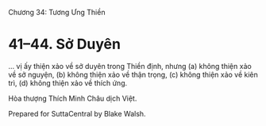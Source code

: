  

Chương 34: Tương Ưng Thiền

# 41–44. Sở Duyên

… vị ấy thiện xảo về sở duyên trong Thiền định, nhưng (a) không thiện xảo về sở nguyện, (b) không thiện xảo về thận trọng, (c) không thiện xảo về kiên trì, (d) không thiện xảo về thích ứng.

Hòa thượng Thích Minh Châu dịch Việt.

Prepared for SuttaCentral by Blake Walsh.
